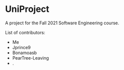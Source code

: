 # UniProject
A project for the Fall 2021 Software Engineering course.

List of contributors:

* Me
* Jprince9
* Bonamoasb
* PearTree-Leaving
* .
